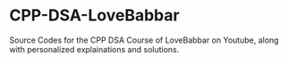 # CPP-DSA-LoveBabbar
Source Codes for the CPP DSA Course of LoveBabbar on Youtube, along with personalized explainations and solutions.
